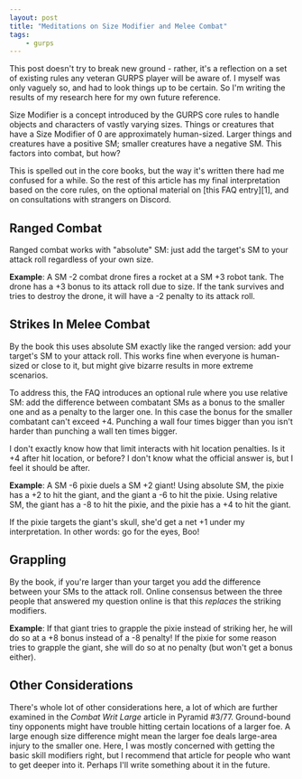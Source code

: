```yaml
---
layout: post
title: "Meditations on Size Modifier and Melee Combat"
tags:
    - gurps
---
```


This post doesn't try to break new ground - rather, it's a reflection on a set
of existing rules any veteran GURPS player will be aware of. I myself was only
vaguely so, and had to look things up to be certain. So I'm writing the results
of my research here for my own future reference.

Size Modifier is a concept introduced by the GURPS core rules to handle objects
and characters of vastly varying sizes. Things or creatures that have a Size
Modifier of 0 are approximately human-sized. Larger things and creatures have a
positive SM; smaller creatures have a negative SM. This factors into combat, but
how?

This is spelled out in the core books, but the way it's written there had me
confused for a while. So the rest of this article has my final interpretation
based on the core rules, on the optional material on [this FAQ entry][1], and on
consultations with strangers on Discord.

## Ranged Combat

Ranged combat works with "absolute" SM: just add the target's SM to your attack
roll regardless of your own size.

**Example**: A SM -2 combat drone fires a rocket at a SM +3 robot tank. The
drone has a +3 bonus to its attack roll due to size. If the tank survives and
tries to destroy the drone, it will have a -2 penalty to its attack roll.

## Strikes In Melee Combat

By the book this uses absolute SM exactly like the ranged version: add your
target's SM to your attack roll. This works fine when everyone is human-sized or
close to it, but might give bizarre results in more extreme scenarios.

To address this, the FAQ introduces an optional rule where you use relative SM:
add the difference between combatant SMs as a bonus to the smaller one and as a
penalty to the larger one. In this case the bonus for the smaller combatant
can't exceed +4. Punching a wall four times bigger than you isn't harder than
punching a wall ten times bigger.

I don't exactly know how that limit interacts with hit location penalties. Is it
+4 after hit location, or before? I don't know what the official answer is, but
I feel it should be after.

**Example**: A SM -6 pixie duels a SM +2 giant! Using absolute SM, the pixie has
a +2 to hit the giant, and the giant a -6 to hit the pixie. Using relative SM,
the giant has a -8 to hit the pixie, and the pixie has a +4 to hit the giant.

If the pixie targets the giant's skull, she'd get a net +1 under my
interpretation. In other words: go for the eyes, Boo!

## Grappling

By the book, if you're larger than your target you add the difference between
your SMs to the attack roll. Online consensus between the three people that
answered my question online is that this _replaces_ the striking modifiers.

**Example**: If that giant tries to grapple the pixie instead of striking her,
he will do so at a +8 bonus instead of a -8 penalty! If the pixie for some
reason tries to grapple the giant, she will do so at no penalty (but won't get a
bonus either).

## Other Considerations

There's whole lot of other considerations here, a lot of which are further
examined in the _Combat Writ Large_ article in Pyramid #3/77. Ground-bound tiny
opponents might have trouble hitting certain locations of a larger foe. A
large enough size difference might mean the larger foe deals large-area injury
to the smaller one. Here, I was mostly concerned with getting the basic skill
modifiers right, but I recommend that article for people who want to get deeper
into it. Perhaps I'll write something about it in the future.
